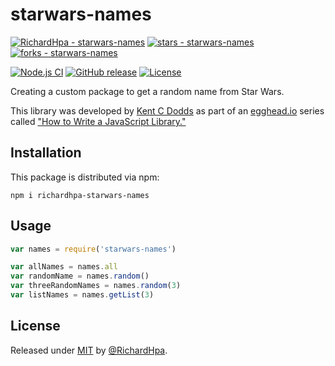 # starwars-names

[![RichardHpa - starwars-names](https://img.shields.io/static/v1?label=RichardHpa&message=starwars-names&color=blue&logo=github)](https://github.com/RichardHpa/starwars-names)
[![stars - starwars-names](https://img.shields.io/github/stars/RichardHpa/starwars-names?style=social)](https://github.com/RichardHpa/starwars-names)
[![forks - starwars-names](https://img.shields.io/github/forks/RichardHpa/starwars-names?style=social)](https://github.com/RichardHpa/starwars-names)

[![Node.js CI](https://github.com/RichardHpa/starwars-names/workflows/Node.js%20CI/badge.svg)](https://github.com/RichardHpa/starwars-names/actions?query=workflow:"Node.js+CI")
[![GitHub release](https://img.shields.io/github/release/RichardHpa/starwars-names?include_prereleases=&sort=semver&color=blue)](https://github.com/RichardHpa/starwars-names/releases/)
[![License](https://img.shields.io/badge/License-MIT-blue)](#license)

Creating a custom package to get a random name from Star Wars.

This library was developed by [Kent C Dodds](https://twitter.com/kentcdodds) as part of an
[egghead.io](http://egghead.io/) series called ["How to Write a JavaScript Library."](https://egghead.io/courses/how-to-write-an-open-source-javascript-library)

## Installation

This package is distributed via npm:

```
npm i richardhpa-starwars-names
```

## Usage

```javascript
var names = require('starwars-names')

var allNames = names.all
var randomName = names.random()
var threeRandomNames = names.random(3)
var listNames = names.getList(3)
```

## License

Released under [MIT](/LICENSE) by [@RichardHpa](https://github.com/RichardHpa).
